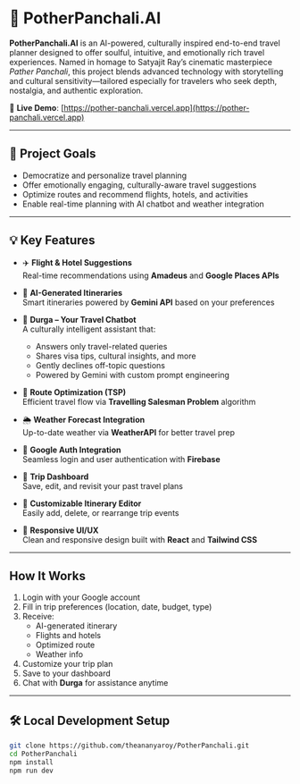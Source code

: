 # 🧳 PotherPanchali.AI

**PotherPanchali.AI** is an AI-powered, culturally inspired end-to-end travel planner designed to offer soulful, intuitive, and emotionally rich travel experiences. Named in homage to Satyajit Ray’s cinematic masterpiece *Pather Panchali*, this project blends advanced technology with storytelling and cultural sensitivity—tailored especially for travelers who seek depth, nostalgia, and authentic exploration.

🔗 **Live Demo**: [https://pother-panchali.vercel.app](https://pother-panchali.vercel.app)

---

## 🎯 Project Goals

- Democratize and personalize travel planning
- Offer emotionally engaging, culturally-aware travel suggestions
- Optimize routes and recommend flights, hotels, and activities
- Enable real-time planning with AI chatbot and weather integration

---

## 💡 Key Features

- ✈️ **Flight & Hotel Suggestions**  
  Real-time recommendations using **Amadeus** and **Google Places APIs**

- 📅 **AI-Generated Itineraries**  
  Smart itineraries powered by **Gemini API** based on your preferences

- 💬 **Durga – Your Travel Chatbot**  
  A culturally intelligent assistant that:
  - Answers only travel-related queries
  - Shares visa tips, cultural insights, and more
  - Gently declines off-topic questions
  - Powered by Gemini with custom prompt engineering

- 🧠 **Route Optimization (TSP)**  
  Efficient travel flow via **Travelling Salesman Problem** algorithm

- 🌦️ **Weather Forecast Integration**  
  Up-to-date weather via **WeatherAPI** for better travel prep

- 🔐 **Google Auth Integration**  
  Seamless login and user authentication with **Firebase**

- 💾 **Trip Dashboard**  
  Save, edit, and revisit your past travel plans

- 🧩 **Customizable Itinerary Editor**  
  Easily add, delete, or rearrange trip events

- 📱 **Responsive UI/UX**  
  Clean and responsive design built with **React** and **Tailwind CSS**

---

##  How It Works

1. Login with your Google account  
2. Fill in trip preferences (location, date, budget, type)  
3. Receive:
   - AI-generated itinerary
   - Flights and hotels
   - Optimized route
   - Weather info
4. Customize your trip plan  
5. Save to your dashboard  
6. Chat with **Durga** for assistance anytime

---

## 🛠️ Local Development Setup

```bash
git clone https://github.com/theananyaroy/PotherPanchali.git
cd PotherPanchali
npm install
npm run dev
